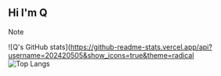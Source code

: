 ## Hi I'm Q

> [!NOTE]
> ![Q's GitHub stats](https://github-readme-stats.vercel.app/api?username=202420505&show_icons=true&theme=radical
> <br>
>![Top Langs](https://github-readme-stats.vercel.app/api/top-langs/?username=202420505&layout=compact)

